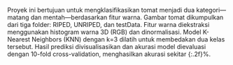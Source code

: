 Proyek ini bertujuan untuk mengklasifikasikan tomat menjadi dua kategori—matang dan mentah—berdasarkan fitur warna. Gambar tomat dikumpulkan dari tiga folder: RIPED, UNRIPED, dan testData. Fitur warna diekstraksi menggunakan histogram warna 3D (RGB) dan dinormalisasi. Model K-Nearest Neighbors (KNN) dengan k=3 dilatih untuk membedakan dua kelas tersebut. Hasil prediksi divisualisasikan dan akurasi model dievaluasi dengan 10-fold cross-validation, menghasilkan akurasi sekitar {:.2f}%.